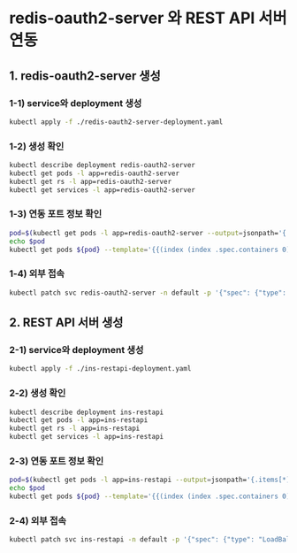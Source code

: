 # redis-oauth2-server 와 REST API 서버 연동

## 1. redis-oauth2-server 생성

### 1-1) service와 deployment 생성

```sh
kubectl apply -f ./redis-oauth2-server-deployment.yaml
```

### 1-2) 생성 확인

```sh
kubectl describe deployment redis-oauth2-server
kubectl get pods -l app=redis-oauth2-server
kubectl get rs -l app=redis-oauth2-server
kubectl get services -l app=redis-oauth2-server
```

### 1-3) 연동 포트 정보 확인

```sh
pod=$(kubectl get pods -l app=redis-oauth2-server --output=jsonpath='{.items[*].metadata.name}')
echo $pod
kubectl get pods ${pod} --template='{{(index (index .spec.containers 0).ports 0).containerPort}}{{"\n"}}'
```

### 1-4) 외부 접속

```sh
kubectl patch svc redis-oauth2-server -n default -p '{"spec": {"type": "LoadBalancer", "externalIPs":["192.168.0.80"]}}'
```

## 2. REST API 서버 생성

### 2-1) service와 deployment 생성

```sh
kubectl apply -f ./ins-restapi-deployment.yaml
```

### 2-2) 생성 확인

```sh
kubectl describe deployment ins-restapi
kubectl get pods -l app=ins-restapi
kubectl get rs -l app=ins-restapi
kubectl get services -l app=ins-restapi
```

### 2-3) 연동 포트 정보 확인

```sh
pod=$(kubectl get pods -l app=ins-restapi --output=jsonpath='{.items[*].metadata.name}')
echo $pod
kubectl get pods ${pod} --template='{{(index (index .spec.containers 0).ports 0).containerPort}}{{"\n"}}'
```

### 2-4) 외부 접속

```sh
kubectl patch svc ins-restapi -n default -p '{"spec": {"type": "LoadBalancer", "externalIPs":["192.168.0.80"]}}'
```
